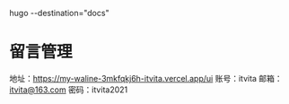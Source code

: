 hugo --destination="docs"

# 留言管理
地址：https://my-waline-3mkfqkj6h-itvita.vercel.app/ui
账号：itvita
邮箱：itvita@163.com
密码：itvita2021